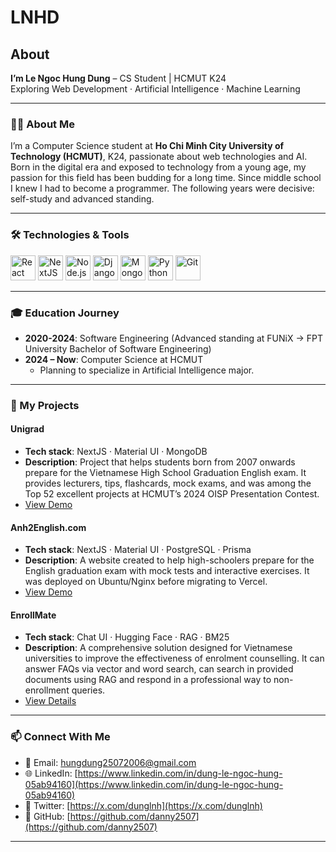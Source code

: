 # LNHD  
## About  
**I’m Le Ngoc Hung Dung** – CS Student | HCMUT K24  
Exploring Web Development · Artificial Intelligence · Machine Learning

---

### 👨‍💻 About Me  
I’m a Computer Science student at **Ho Chi Minh City University of Technology (HCMUT)**, K24, passionate about web technologies and AI.  
Born in the digital era and exposed to technology from a young age, my passion for this field has been budding for a long time. Since middle school I knew I had to become a programmer. The following years were decisive: self-study and advanced standing.

---

### 🛠 Technologies & Tools  
<p align="left">
<img src="https://cdn.jsdelivr.net/gh/devicons/devicon/icons/react/react-original.svg" alt="React" width="40" height="40"/>
<img src="https://cdn.jsdelivr.net/gh/devicons/devicon/icons/nextjs/nextjs-original.svg" alt="NextJS" width="40" height="40"/>
<img src="https://cdn.jsdelivr.net/gh/devicons/devicon/icons/nodejs/nodejs-original.svg" alt="Node.js" width="40" height="40"/>
<img src="https://cdn.jsdelivr.net/gh/devicons/devicon/icons/django/django-original.svg" alt="Django" width="40" height="40"/>
<img src="https://cdn.jsdelivr.net/gh/devicons/devicon/icons/mongodb/mongodb-original.svg" alt="MongoDB" width="40" height="40"/>
<img src="https://cdn.jsdelivr.net/gh/devicons/devicon/icons/python/python-original.svg" alt="Python" width="40" height="40"/>
<img src="https://cdn.jsdelivr.net/gh/devicons/devicon/icons/git/git-original.svg" alt="Git" width="40" height="40"/>
</p>

---

### 🎓 Education Journey  
- **2020-2024**: Software Engineering (Advanced standing at FUNiX → FPT University Bachelor of Software Engineering)  
- **2024 – Now**: Computer Science at HCMUT  
  - Planning to specialize in Artificial Intelligence major.

---

### 📂 My Projects  
#### **Unigrad**  
- **Tech stack**: NextJS · Material UI · MongoDB  
- **Description**: Project that helps students born from 2007 onwards prepare for the Vietnamese High School Graduation English exam. It provides lecturers, tips, flashcards, mock exams, and was among the Top 52 excellent projects at HCMUT’s 2024 OISP Presentation Contest.  
- [View Demo](https://unigrad.vercel.app)  

#### **Anh2English.com**  
- **Tech stack**: NextJS · Material UI · PostgreSQL · Prisma  
- **Description**: A website created to help high-schoolers prepare for the English graduation exam with mock tests and interactive exercises. It was deployed on Ubuntu/Nginx before migrating to Vercel.  
- [View Demo](https://anh2english.com)  

#### **EnrollMate**  
- **Tech stack**: Chat UI · Hugging Face · RAG · BM25  
- **Description**: A comprehensive solution designed for Vietnamese universities to improve the effectiveness of enrolment counselling. It can answer FAQs via vector and word search, can search in provided documents using RAG and respond in a professional way to non-enrollment queries.  
- [View Details](https://github.com/IAmSkyDra/EnrollMate)  

---

### 📫 Connect With Me  
- 📧 Email: hungdung25072006@gmail.com  
- 🌐 LinkedIn: [https://www.linkedin.com/in/dung-le-ngoc-hung-05ab94160](https://www.linkedin.com/in/dung-le-ngoc-hung-05ab94160)  
- 💬 Twitter: [https://x.com/dunglnh](https://x.com/dunglnh)  
- 🐙 GitHub: [https://github.com/danny2507](https://github.com/danny2507)  

---
